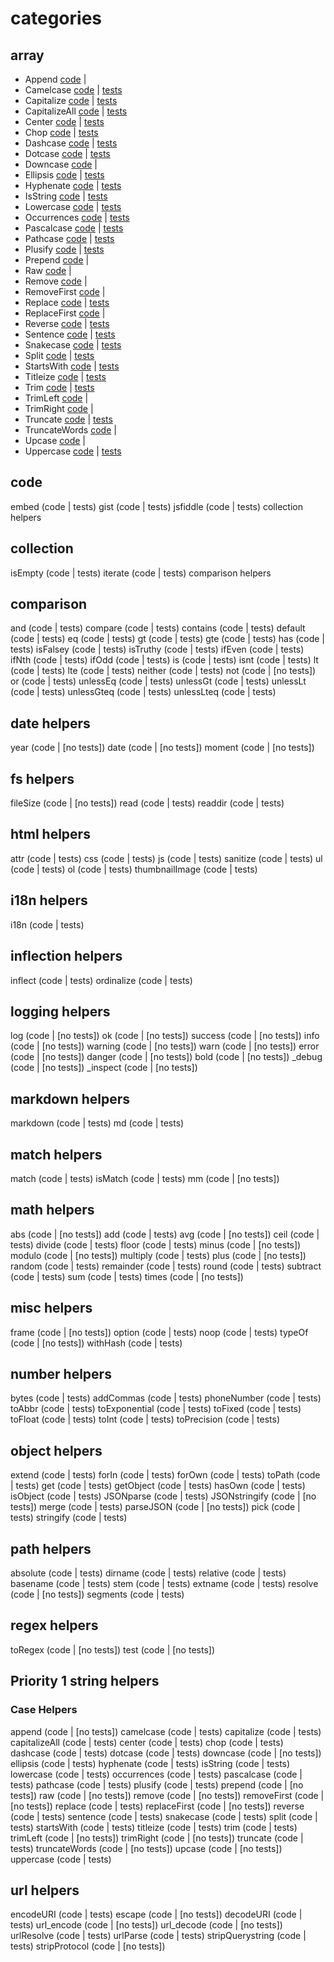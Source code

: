 

# categories
## array
- Append        [code](https://github.com/helpers/handlebars-helpers/blob/master/lib/string.js#L22) | 
- Camelcase     [code](https://github.com/helpers/handlebars-helpers/blob/master/lib/string.js#L41) | [tests](https://github.com/helpers/handlebars-helpers/blob/master/test/string.js#L10)
- Capitalize    [code](https://github.com/helpers/handlebars-helpers/blob/master/lib/string.js#L60) | [tests](https://github.com/helpers/handlebars-helpers/blob/master/test/string.js#L25)
- CapitalizeAll [code](https://github.com/helpers/handlebars-helpers/blob/master/lib/string.js#L77) | [tests](https://github.com/helpers/handlebars-helpers/blob/master/test/string.js#L36)
- Center        [code](https://github.com/helpers/handlebars-helpers/blob/master/lib/string.js#L95) | [tests](https://github.com/helpers/handlebars-helpers/blob/master/test/string.js#L47)
- Chop          [code](https://github.com/helpers/handlebars-helpers/blob/master/lib/string.js#L125) | [tests](https://github.com/helpers/handlebars-helpers/blob/master/test/string.js#L58)
- Dashcase      [code](https://github.com/helpers/handlebars-helpers/blob/master/lib/string.js#L143) | [tests](https://github.com/helpers/handlebars-helpers/blob/master/test/string.js#L73)
- Dotcase       [code](https://github.com/helpers/handlebars-helpers/blob/master/lib/string.js#L162) | [tests](https://github.com/helpers/handlebars-helpers/blob/master/test/string.js#L88)
- Downcase      [code](https://github.com/helpers/handlebars-helpers/blob/master/lib/string.js#L182) | 
- Ellipsis      [code](https://github.com/helpers/handlebars-helpers/blob/master/lib/string.js#L202) | [tests](https://github.com/helpers/handlebars-helpers/blob/master/test/string.js#L103)
- Hyphenate     [code](https://github.com/helpers/handlebars-helpers/blob/master/lib/string.js#L223) | [tests](https://github.com/helpers/handlebars-helpers/blob/master/test/string.js#L118)
- IsString      [code](https://github.com/helpers/handlebars-helpers/blob/master/lib/string.js#L240) | [tests](https://github.com/helpers/handlebars-helpers/blob/master/test/string.js#L129)
- Lowercase     [code](https://github.com/helpers/handlebars-helpers/blob/master/lib/string.js#L256) | [tests](https://github.com/helpers/handlebars-helpers/blob/master/test/string.js#L151)
- Occurrences   [code](https://github.com/helpers/handlebars-helpers/blob/master/lib/string.js#L278) | [tests](https://github.com/helpers/handlebars-helpers/blob/master/test/string.js#L162)
- Pascalcase    [code](https://github.com/helpers/handlebars-helpers/blob/master/lib/string.js#L303) | [tests](https://github.com/helpers/handlebars-helpers/blob/master/test/string.js#L173)
- Pathcase      [code](https://github.com/helpers/handlebars-helpers/blob/master/lib/string.js#L323) | [tests](https://github.com/helpers/handlebars-helpers/blob/master/test/string.js#L188)
- Plusify       [code](https://github.com/helpers/handlebars-helpers/blob/master/lib/string.js#L343) | [tests](https://github.com/helpers/handlebars-helpers/blob/master/test/string.js#L203)
- Prepend       [code](https://github.com/helpers/handlebars-helpers/blob/master/lib/string.js#L363) | 
- Raw           [code](https://github.com/helpers/handlebars-helpers/blob/master/lib/string.js#L385) | 
- Remove        [code](https://github.com/helpers/handlebars-helpers/blob/master/lib/string.js#L413) | 
- RemoveFirst   [code](https://github.com/helpers/handlebars-helpers/blob/master/lib/string.js#L432) | 
- Replace       [code](https://github.com/helpers/handlebars-helpers/blob/master/lib/string.js#L452) | [tests](https://github.com/helpers/handlebars-helpers/blob/master/test/string.js#L222)
- ReplaceFirst  [code](https://github.com/helpers/handlebars-helpers/blob/master/lib/string.js#L473) | 
- Reverse       [code](https://github.com/helpers/handlebars-helpers/blob/master/lib/string.js#L492) | [tests](https://github.com/helpers/handlebars-helpers/blob/master/test/string.js#L241)
- Sentence      [code](https://github.com/helpers/handlebars-helpers/blob/master/lib/string.js#L509) | [tests](https://github.com/helpers/handlebars-helpers/blob/master/test/string.js#L252)
- Snakecase     [code](https://github.com/helpers/handlebars-helpers/blob/master/lib/string.js#L528) | [tests](https://github.com/helpers/handlebars-helpers/blob/master/test/string.js#L263)
- Split         [code](https://github.com/helpers/handlebars-helpers/blob/master/lib/string.js#L547) | [tests](https://github.com/helpers/handlebars-helpers/blob/master/test/string.js#L278)
- StartsWith    [code](https://github.com/helpers/handlebars-helpers/blob/master/lib/string.js#L572) | [tests](https://github.com/helpers/handlebars-helpers/blob/master/test/string.js#L293)
- Titleize      [code](https://github.com/helpers/handlebars-helpers/blob/master/lib/string.js#L596) | [tests](https://github.com/helpers/handlebars-helpers/blob/master/test/string.js#L312)
- Trim          [code](https://github.com/helpers/handlebars-helpers/blob/master/lib/string.js#L623) | [tests](https://github.com/helpers/handlebars-helpers/blob/master/test/string.js#L323)
- TrimLeft      [code](https://github.com/helpers/handlebars-helpers/blob/master/lib/string.js#L639) | 
- TrimRight     [code](https://github.com/helpers/handlebars-helpers/blob/master/lib/string.js#L657) | 
- Truncate      [code](https://github.com/helpers/handlebars-helpers/blob/master/lib/string.js#L680) | [tests](https://github.com/helpers/handlebars-helpers/blob/master/test/string.js#L338)
- TruncateWords [code](https://github.com/helpers/handlebars-helpers/blob/master/lib/string.js#L712) | 
- Upcase        [code](https://github.com/helpers/handlebars-helpers/blob/master/lib/string.js#L742) | 
- Uppercase     [code](https://github.com/helpers/handlebars-helpers/blob/master/lib/string.js#L763) | [tests](https://github.com/helpers/handlebars-helpers/blob/master/test/string.js#L362)

## code
embed (code | tests)
gist (code | tests)
jsfiddle (code | tests)
collection helpers

## collection
isEmpty (code | tests)
iterate (code | tests)
comparison helpers

## comparison
and (code | tests)
compare (code | tests)
contains (code | tests)
default (code | tests)
eq (code | tests)
gt (code | tests)
gte (code | tests)
has (code | tests)
isFalsey (code | tests)
isTruthy (code | tests)
ifEven (code | tests)
ifNth (code | tests)
ifOdd (code | tests)
is (code | tests)
isnt (code | tests)
lt (code | tests)
lte (code | tests)
neither (code | tests)
not (code | [no tests])
or (code | tests)
unlessEq (code | tests)
unlessGt (code | tests)
unlessLt (code | tests)
unlessGteq (code | tests)
unlessLteq (code | tests)

## date helpers
year (code | [no tests])
date (code | [no tests])
moment (code | [no tests])

## fs helpers
fileSize (code | [no tests])
read (code | tests)
readdir (code | tests)

## html helpers
attr (code | tests)
css (code | tests)
js (code | tests)
sanitize (code | tests)
ul (code | tests)
ol (code | tests)
thumbnailImage (code | tests)

## i18n helpers
i18n (code | tests)

## inflection helpers
inflect (code | tests)
ordinalize (code | tests)


## logging helpers
log (code | [no tests])
ok (code | [no tests])
success (code | [no tests])
info (code | [no tests])
warning (code | [no tests])
warn (code | [no tests])
error (code | [no tests])
danger (code | [no tests])
bold (code | [no tests])
_debug (code | [no tests])
_inspect (code | [no tests])

## markdown helpers
markdown (code | tests)
md (code | tests)

## match helpers
match (code | tests)
isMatch (code | tests)
mm (code | [no tests])


## math helpers
abs (code | [no tests])
add (code | tests)
avg (code | [no tests])
ceil (code | tests)
divide (code | tests)
floor (code | tests)
minus (code | [no tests])
modulo (code | [no tests])
multiply (code | tests)
plus (code | [no tests])
random (code | tests)
remainder (code | tests)
round (code | tests)
subtract (code | tests)
sum (code | tests)
times (code | [no tests])

## misc helpers
frame (code | [no tests])
option (code | tests)
noop (code | tests)
typeOf (code | [no tests])
withHash (code | tests)

## number helpers
bytes (code | tests)
addCommas (code | tests)
phoneNumber (code | tests)
toAbbr (code | tests)
toExponential (code | tests)
toFixed (code | tests)
toFloat (code | tests)
toInt (code | tests)
toPrecision (code | tests)

## object helpers
extend (code | tests)
forIn (code | tests)
forOwn (code | tests)
toPath (code | tests)
get (code | tests)
getObject (code | tests)
hasOwn (code | tests)
isObject (code | tests)
JSONparse (code | tests)
JSONstringify (code | [no tests])
merge (code | tests)
parseJSON (code | [no tests])
pick (code | tests)
stringify (code | tests)

## path helpers
absolute (code | tests)
dirname (code | tests)
relative (code | tests)
basename (code | tests)
stem (code | tests)
extname (code | tests)
resolve (code | [no tests])
segments (code | tests)

## regex helpers
toRegex (code | [no tests])
test (code | [no tests])

## Priority 1 string helpers

### Case Helpers
append (code | [no tests])
camelcase (code | tests)
capitalize (code | tests)
capitalizeAll (code | tests)
center (code | tests)
chop (code | tests)
dashcase (code | tests)
dotcase (code | tests)
downcase (code | [no tests])
ellipsis (code | tests)
hyphenate (code | tests)
isString (code | tests)
lowercase (code | tests)
occurrences (code | tests)
pascalcase (code | tests)
pathcase (code | tests)
plusify (code | tests)
prepend (code | [no tests])
raw (code | [no tests])
remove (code | [no tests])
removeFirst (code | [no tests])
replace (code | tests)
replaceFirst (code | [no tests])
reverse (code | tests)
sentence (code | tests)
snakecase (code | tests)
split (code | tests)
startsWith (code | tests)
titleize (code | tests)
trim (code | tests)
trimLeft (code | [no tests])
trimRight (code | [no tests])
truncate (code | tests)
truncateWords (code | [no tests])
upcase (code | [no tests])
uppercase (code | tests)

## url helpers
encodeURI (code | tests)
escape (code | [no tests])
decodeURI (code | tests)
url_encode (code | [no tests])
url_decode (code | [no tests])
urlResolve (code | tests)
urlParse (code | tests)
stripQuerystring (code | tests)
stripProtocol (code | [no tests])
